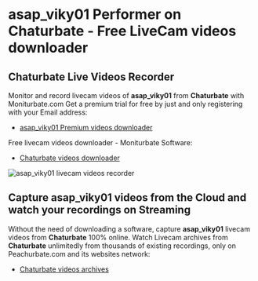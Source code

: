 # asap_viky01 Performer on Chaturbate - Free LiveCam videos downloader

## Chaturbate Live Videos Recorder

Monitor and record livecam videos of **asap_viky01** from **Chaturbate** with Moniturbate.com
Get a premium trial for free by just and only registering with your Email address:
* [asap_viky01 Premium videos downloader](https://moniturbate.com/request-demo-licence-key.html)

Free livecam videos downloader - Moniturbate Software:
* [Chaturbate videos downloader](https://moniturbate.com/moniturbate-download-software.html)

![asap_viky01 livecam videos recorder](https://peachurnet.com/templates/moniturbate-software.png)


## Capture asap_viky01 videos from the Cloud and watch your recordings on Streaming

Without the need of downloading a software, capture **asap_viky01** livecam videos from **Chaturbate** 100% online.
Watch Livecam archives from **Chaturbate** unlimitedly from thousands of existing recordings, only on Peachurbate.com and its websites network:
* [Chaturbate videos archives](https://peachurnet.com/)